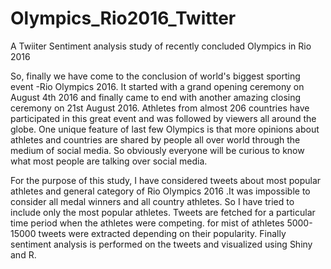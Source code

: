 # Olympics_Rio2016_Twitter
A Twiiter Sentiment analysis study of recently concluded Olympics  in Rio 2016

So, finally we have come to the conclusion of world's biggest sporting event -Rio Olympics 2016.  It started with a grand opening ceremony on August 4th 2016 and finally came to end with another amazing closing ceremony   on 21st August 2016.  Athletes from almost 206 countries have participated in this great event and was followed by viewers all around the globe.  One unique feature of last few Olympics is that more opinions about athletes and countries are shared by people all over world through the medium of social media.  So obviously everyone will be curious to know what most people are talking over social media.

For the purpose of this study, I have considered tweets about most popular athletes and general category of Rio Olympics 2016 .It was impossible to consider all medal winners and all country athletes. So I have tried to include only the most popular athletes. Tweets are fetched for a particular time period when the athletes were competing.   for mist of athletes  5000-15000 tweets were extracted depending on their popularity. Finally sentiment analysis is performed on the tweets and visualized using Shiny and R.

